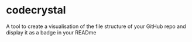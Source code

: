 # codecrystal
A tool to create a visualisation of the file structure of your GitHub repo and display it as a badge in your READme
